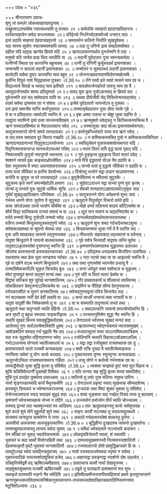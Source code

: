 +++
title = "०३६"

+++
श्रीनारायाण उवाच-  
शृणु त्वं कमले! लोकव्यवहारप्रघट्टनाम् ।  
यच्छ्रुत्वाऽऽश्चर्यमेव स्यात्कथयामि तु तत्त्वतः ॥१ ॥
कर्मलोके व्यवहारो ह्यादानप्रतिदानजः ।  
परस्परसहायेन सर्वदा बन्धनात्मकः ॥२॥
दरिद्रेभ्यो निर्धनेभ्योऽशक्येभ्यो धनवान् सदा ।  
द्रव्यं ददाति साहाय्यं देहयात्राप्रवृत्तये ॥३ ॥
समयस्तेन कठिनो निर्याति सुखपूर्वकम् ।  
यदा स्वस्य सुयोगः स्यात्समयश्चापि लाभदः ॥४ ॥
तदा तु धनिनो द्रव्यं सम्प्रदेयमशेषतः ।  
ग्रहीता यदि दद्यान्न ऋण्येव म्रियते यदि ॥५ ॥
ऋणाऽपाकरणार्थाय पुनर्जन्मनि वै तदा ।  
मनुष्यो यदि जायेत प्राक् पिता भवतीति सः ॥६ ॥
तदानीं पूर्वदातारः पुत्रा भवन्त्यकर्मठाः ।  
पत्नीगर्भे स्थिता एव कारयन्ति बहुव्ययम् ॥७ ॥
पत्नीं तु रोगिणीं कुर्युस्तदर्थं द्रव्यनाशकाः ।  
जन्मन्यपि न सारल्यं तदानीं द्रव्यनाशकाः ॥८ ॥
जन्मोत्तरं न सुस्वास्थ्यं तदानीं द्रव्यनाशकाः ।  
बाल्येऽपि सर्वथा दुष्टाः कारयन्ति व्ययं बहुम् ॥९ ॥
भोजनाच्छादनापानविलेपनमहोत्सवैः ।  
कुर्वन्ति विपुलं नाशं पितृद्रव्यस्य पुत्रकाः ॥1.36.१० ॥
रोगे व्ययो व्रते व्ययो व्यसने व्यय एव च ।  
विद्याध्याये विवाहे च व्ययाद् व्यय इतीयते ॥११ ॥
यावन्नोपार्जनार्हास्ते तावत्तु व्यय एव वै ।  
यावदुपार्जनार्थाय समयः प्रतिदृश्यते ॥१ २॥
तावद् युवा कृतः पुत्रोऽकस्माद् वा म्रियते यतः ।  
पूर्वजन्मनि दत्तं यत् सर्वमादाय याति सः ॥१३ ॥
अथवा दीर्घजीवी चेद् विचित्तोन्मत्तवद्भवेत् ।  
तदर्थ सर्वथा द्रव्यव्यय एव न संशयः ॥१ ४॥
इत्येवं पूर्वदातारो जायन्तेऽत्र तु पुत्रकाः ।  
दत्तं द्रव्यं समाप्यैव यान्ति कर्मानुसारतः ॥१५॥
तस्मात्पृर्वप्रदातारः पुत्राः ज्ञेया स्वके गृहे ।  
ये वा न प्रतिदातारः पशवोऽपि भवन्ति ते ॥१ ६॥
वृषा अश्वा रासभा वा चोष्ट्रा भूत्वा वहन्ति ते ।  
तद्द्वारा स्वामिनो द्रव्यं दत्वा यान्त्यन्यविग्रहम् ॥१ ७॥
ऋणमुक्तो भवेद्यस्तु न किञ्चित्कस्यचिच्च वै ।  
ऋणं यस्याऽवशिष्येत स नैवाऽपत्यवान् भवेत् ॥१८ ॥
तस्मात्पुत्राः सदा बोध्या द्रव्यनाशार्थमागताः;  
सत्पुत्रास्त्वागते योग्ये समये लाभदायकाः ॥१ ९॥
कर्मानुबन्धिसंसारे यस्य यत्र ऋणं भवेत् ।  
स तत् तस्य समादाय दूरं चिराय गच्छति ॥1.36.२० ॥
न कश्चित्कस्यचित् पुत्रो न कश्चित्कस्यचित्पिता ।  
ऋणादानप्रदानाभ्यां पितृपुत्राऽऽप्तयोजनाः ॥२१ ॥
स्वपितृसेवनं पुत्रास्त्यक्त्वोत्पथगता यदि ।  
पितृनिःश्वाससन्दग्धा यान्त्यधोऽप्यधमां गतिम् ॥२२॥
मातरं पितरं वापि वृद्धं पाल्यं गृहाद् यदि ।  
निष्कासयति कुपुत्रो नष्टपुण्यो भवत्यरम् ॥२ १ ॥
गुरुं हूङ्कृत्य तूङ्कृत्य पितरं मातरं वदेत् ।  
श्मशाने जायते वृक्षः कङ्कग्रध्रोपसेवितः ॥२४॥
मात्रे पित्रे वृद्धतायां योऽन्नं नैव ददाति च ।  
देवाः स्युस्तस्य वै रुष्टा अन्ननाशकरास्तथा ॥२५ ॥
ताभ्यो वासं तु वृद्धत्वे जीविकां न ददाति यः ।  
तस्य वासं जीविकां च हरन्ति देवयोनयः ॥२६॥
पित्रोस्तु भर्त्सनं यद्वा ताडनं चाऽवमाननम् ।  
करोति यः कुपुत्रः स परे तत्तत्प्रपद्यते ॥२७॥
कुपुत्रैर्भवितव्यं न भवितव्यं सुपुत्रकैः ।  
सुपुत्रस्य कृते स्वर्गं सम्पन्मोक्षोऽपि हस्तगः ॥२८ ॥
सुदेवाऽऽराधनं यद्वा याभ्यां पुण्यं पुरा कृतम् ।  
ताभ्यां तु लभ्यते पुत्रः सुपुत्रो धार्मिकः शुचिः ॥२९॥
सेवको मानदाताऽऽज्ञापालकोऽनुसृतः सदा ।  
गुर्वर्थं सुखदुःखादिसहनः परिपोषकः ॥1.36.३० ॥
सत्पुत्रजनने योगा अपेक्ष्यन्ते शुभाः सदा ।  
गर्भस्य धारणे योगाः सुयोगा वै सुपुत्रदाः ॥३१ ॥
ऋतुदाने पितुर्यादृग विचारो वर्तते हृदि ।  
कामः क्रोधोऽथवा लाभो भर्त्सनं चौर्यमेव वा ॥३२॥
मोहो दम्भो मलिनत्वं शाठ्यं कौटिल्यमेव वा ।  
शौर्यं विद्या सात्त्विकत्वं राजसं तामसं च वा ॥३३ ॥
द्यूतं पानं व्यसनं च यद्यदनिष्टमेव वा ।  
वर्तते तन्मयो बिन्दुः पुत्रोऽपि तन्मयो भवेत् ॥३४॥
दानधर्मदयाप्रेमकोमलान्तरतास्तथा ।  
वर्तेरन् तन्मयो बिन्दुस्तत्पुत्रस्तद्गुणो भवेत् ॥३ ५॥
ऋतुदाने शुनः शब्दा गर्दभादेस्तथाऽशुभाः ।  
क्लेशकलहशब्दा वा श्रूयन्ते चेत्तथा तदा ॥३६ ॥
बिन्दवस्तन्मया भूत्वा गर्भे ते वै पतन्ति यत् ।  
पुत्रा अपि श्वखरवत् जायन्ते तद्गुणास्तथा ॥३७॥
नीचजातेः सहवासात् तद्भावानां च वर्तनात् ।  
तादृशा बिन्दुदाने वै जायन्ते बालकास्तथा ॥३८ ॥
गृहे सर्वत्र भित्त्यादौ यादृश्यः सन्ति मूर्तयः ।  
तादृशाऽऽकृतयस्तेषां पुत्राणान्तु भवन्ति हि ॥३९ ॥
कृष्णवर्णास्तामसाश्च युद्धारम्भाः प्रतारकाः ।  
चौराश्च कामनावन्तो हास्यसदनकारकाः ॥1.36.४० ॥
दरिद्राश्च धनाढ्यश्च विजयिनः पलायिताः ।  
राक्षसाश्च तथा प्रेता भूता भाण्डाश्च नर्तकाः ॥४ १ ॥
नटा नट्यो यथा या या आकृतयो भवन्ति वै ।  
गृहे वा दर्शने वाऽथ स्मरणे बिन्दुपातने ॥४२॥
तथा तथा गुणास्तेषां भवन्त्येव प्रजासु वै ।  
तस्मान्निषेककार्येऽपि सुकृतं चिन्तयेद् बुधः ॥४३ ॥
सन्तं धर्मयुतं भक्तं यशोभाजं च सुकृतम् ।  
श्वेतं पुण्ययुतं शान्तं सद्गुणं मानवं तथा ॥४४॥
गुरुं पतिं च पितरं मातरं देवमेव वा ।  
विद्वांसं सत्क्रियं शूरं सुरेखं भाग्यशालिनम् ॥४५॥
गौरं प्रख्यातकार्यं च शीलवन्तं तपस्विनम् ।  
लोकहितकरं देवपूजनाऽऽस्तिकमेव वा ॥४६ ॥
उद्यमिनं च नीतिज्ञं सौम्यं देवगुणाकरम् ।  
परोपकारशीलं च सुभगं दानशालिनम् ॥७॥
सर्वसद्गुणसद्वासं पवित्रं चिन्तयेत् तदा ।  
नरं वाऽप्यथवा नारीं देवं देवीं तथापि वा ॥४८ ॥
सन्तं साध्वीं भगवन्तं तथा भगवतीं च वा ।  
यादृशं यादृशीं चैव निषेकसमये तु यः ॥४९ ॥
या च संस्मरति तादृगपत्यं लभते तथा ।  
ऋतुदाने यथा यादृग्भावो भवति देहिनोः ॥1.36.५० ॥
तथाऽपत्यानि जायन्ते दम्पत्योर्भाववन्ति हि ।  
अत्र सृष्टौ तु बहुधा स्वभावाः सङ्करीकृताः ॥५ १ ॥
परस्परानुमिश्रेण शुद्धा नैव भवन्ति हि ।  
तथापि सुखदं चिन्त्यं यावद्बुद्धिबलोदयम् ॥५२॥
तेनाऽपत्यं भवेत्तस्य सुखदं मानदं सदा ।  
आर्तवस्तु गुणः सर्वाऽपत्येष्वाविशति ध्रुवम् ॥५३ ॥
ऋत्वारम्भाद् भवेद्गर्भकमलं व्यात्तसम्मुखम् ।  
आषोडशदिनं पश्चाद् गर्भं गृह्णाति नैव तत् ॥५४॥
मध्यरात्र्युत्तरं मत्वा चाऽऽगामिमध्यरात्रिकम् ।  
यदा रजः सुदृश्येत तद्दिनाद्गणना भवेत् ॥५५॥
रजोदिनानि चत्वारि विहायाऽऽषोडशाऽवधिम् ।  
गर्भाऽऽधानस्य योग्यत्वं भवतीत्यवधार्य च ॥५ ६ ॥
यद्वा तद्वा रजोयुक्ता रात्र्यश्चतस्र एव तु ।  
हातव्यास्तपरे काले पञ्चमी कन्यकाप्रदा ॥५७॥
षष्ठी रात्रिः पुत्रदा वै भवतीत्येवमङ्कतः ।  
गणयित्वा यथेष्टं तु योगः कार्यः फलप्रदः ॥५८॥
पुत्रदास्तस्य युग्माः स्युरयुग्माः कन्यकाप्रदाः ।  
ऋतुरजोऽन्विता रात्र्यश्चतस्रस्तत्र गर्हिताः ॥५९॥
तासु योगो न कर्तव्यो गर्भनाशक एव सः ।  
तस्माद्धैर्यपदो भूत्वा शुद्धिं कृत्वा तु संविशेत् ॥1.36.६० ॥
त्यक्त्वा चन्द्रमसं दुष्टं मघां मूलं विहाय च ।  
शुचिं सन्निविशेत्पत्नीं पुन्नामर्क्षे विशेषतः ॥६ १ ॥
पतिः पत्न्याः सह शुद्धिं कृत्वा शय्यां समाविशेत् ।  
शुचिं पुत्रं प्रपद्येत पुमर्थस्य प्रसाधकम् ॥६२॥
मालिन्ये तु तयोः पुत्रा मलिनाः स्युश्च पापिनः ।  
नार्या शृङ्गारहास्यादि कार्यं मैथुनकर्मणि ॥६३ ॥
तेनाऽपत्यं प्रकृष्टं स्यात् सुखभाक् सौम्यदर्शनम् ।  
हास्ययुग् दिव्यरूपं च भवेन्मानसरञ्जनम् ॥६४॥
दुग्धपाकं तथा मिष्टं शुक्लं भुक्त्वा तु संविशेत् ।  
तेनोज्ज्वलमपत्यं स्याद् रूपाढ्यं सुदृढं सदा ॥६५॥
शाकं भुङ्क्त्वा यदा गच्छेत् स्त्रियं तस्य तु बालकम् ।  
कृष्णवर्णं भवेत्तस्माच्छाकं भोज्यं न तद्दिने ॥६६॥
उज्ज्वलेन प्रभोज्येन वीर्यं भवति चोज्ज्वलम् ।  
तस्माद् द्वाभ्यां तदा भक्ष्यमुज्ज्वलं पय आदिकम् ॥६७॥
ततः ऋतुप्रसङ्गस्तु कार्यः सर्वशुभावहः ।  
शुभे काले शुभे योगे मूहूर्तादौ शुभे तथा ॥६८ ॥
सङ्गः कार्यो नाऽन्यथा तु सदपत्यसुलब्धये ।  
सत्समयं त्वनादृत्य कामवेगेन ये जनाः ॥६९ ॥
अकाले गर्भदातारस्तेषां बालास्तु दुर्भगाः ।  
अल्पवीर्या अल्पसत्त्वा अल्पसुकृतकारिणः ॥1.36.७ ० ॥
बुद्धिहीना दुःखदाश्च जायन्ते दुःखवर्तनाः ।  
तस्माच्छ्रुभप्रजायास्तु लाभाय सर्वदा युवाम् ॥७ १ ॥
वर्तेथां धर्मसद्भावे नाऽन्यभावे कदाचन ।  
तेन सौख्यं परं भूयाद् भवतोरेकभावयोः ॥७२॥
लोकद्वयविजेतारौ भवतां, शं भवत्वपि ।  
भूयास्तं च सदा सार्थौ वियोगरहितौ तथा ॥७३ ॥
दाम्पत्यसुखमश्नन्तौ नित्यमानन्दशालिनौ ।  
देहसम्पत्कृतौ पृष्टौ भूयास्तं भाग्यशालिनौ ॥७४॥
रजस्वलारजो दोषो ह्यशुद्धिभ्राजको हि सः ।  
तावद्दूरेऽन्वहं स्थेयं यावद्दिनचतुष्टयम् ॥७५ ॥
नार्या रजस्वलाधर्मस्थया स्पृश्यं न सर्वथा ।  
गृहवस्त्वादिकं यत्तत्स्पर्शादशुचितां व्रजेत् ॥७६॥
अज्ञानाद्वा प्रसङ्गाद्वा स्पार्शनो दोष उद्भवेत् ।  
तन्निवृत्तिर्भवेद्वर्षे तद् ऋषिपञ्चमीव्रतात् ॥७७॥
उपवास्तत्र कार्यो नार्या देवप्रपूजनम् ।  
भाद्रशुक्लसुपक्षस्य पञ्चमी ऋषिपञ्चमी ॥७८॥
तद्व्रते तु फलाहारो ह्यशक्तानां मतः शुभः ।  
तथाकृते व्रतस्यापि भङ्गो नैव भवेदिति ॥७९॥
इतिश्रीलक्ष्मीनारायणीयसंहितायां प्रथमे कृतयुगसन्ताने ऋणानुबन्धसन्ततिदाम्पत्यनिषेकानुरूपसन्तान-राजस्वल्यदोषपरिहारकव्रतादिनिरूपणनामा  
षटूत्रिंशोऽध्यायः ॥३६ ॥
    
